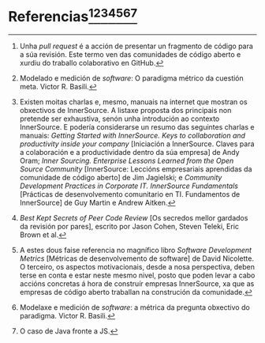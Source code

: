 Referencias[^1][^2][^3][^4][^5][^6][^7]
============

[^1]: Unha *pull request* é a acción de presentar un fragmento de código para a súa revisión. Este termo ven das comunidades de código aberto e xurdiu do traballo colaborativo en GitHub.
 
[^2]: Modelado e medición de *software*: O paradigma métrico da cuestión meta. Victor R. Basili.

[^3]: Existen moitas charlas e, mesmo, manuais na internet que mostran os obxectivos de InnerSource. A listaxe proposta dos principais non pretende ser exhaustiva, senón unha introdución ao contexto InnerSource. E podería considerarse un resumo das seguintes charlas e manuais: *Getting Started with InnerSource. Keys to collaboration and productivity inside your company* [Iniciación a InnerSource. Claves para a colaboración e a productividade dentro da súa empresa] de Andy Oram; *Inner Sourcing. Enterprise Lessons Learned from the Open Source Community* [InnerSource: Leccións empresariais aprendidas da comunidade de código aberto] de Jim Jagielski; e *Community Development Practices in Corporate IT. InnerSource Fundamentals* [Prácticas de desenvolvemento comunitario en TI. Fundamentos de InnerSource] de Guy Martin e Andrew Aitken.

[^4]: *Best Kept Secrets of Peer Code Review* [Os secredos mellor gardados da revisión por pares], escrito por Jason Cohen, Steven Teleki, Eric Brown et al.

[^5]: A estes dous faise referencia no magnífico libro *Software Development Metrics* [Métricas de desenvolvemento de software] de David Nicolette. O terceiro, os aspectos motivacionais, desde a nosa perspectiva, deben terse en conta e estar neste mesmo nivel, posto que poden levar a cabo accións concretas á hora de construír empresas InnerSource, xa que as empresas de código aberto traballan na construción da comunidade.

[^6]: Modelaxe e medición de *software*: a métrica da pregunta obxectivo do paradigma. Victor R. Basili.

[^7]: O caso de Java fronte a JS.
